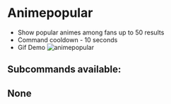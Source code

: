 # Animepopular 
- Show popular animes among fans up to 50 results
- Command cooldown - 10 seconds
- Gif Demo ![animepopular](https://i.imgur.com/WFs9Cob.gif)

## Subcommands available:

## None
